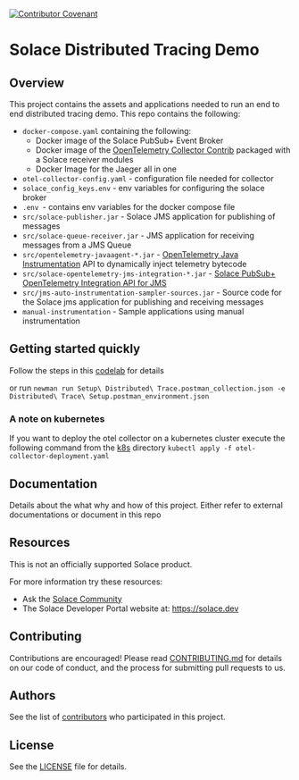 [![Contributor Covenant](https://img.shields.io/badge/Contributor%20Covenant-v2.0%20adopted-ff69b4.svg)](CODE_OF_CONDUCT.md)

# Solace Distributed Tracing Demo

## Overview
This project contains the assets and applications needed to run an end to end distributed tracing demo. This repo contains the following:

* `docker-compose.yaml` containing the following:
  * Docker image of the Solace PubSub+ Event Broker
  * Docker image of the [OpenTelemetry Collector Contrib](https://github.com/open-telemetry/opentelemetry-collector-contrib) packaged with a Solace receiver modules
  * Docker Image for the Jaeger all in one
* `otel-collector-config.yaml` - configuration file needed for collector
* `solace_config_keys.env` - env variables for configuring the solace broker
* `.env `- contains env variables for the docker compose file
* `src/solace-publisher.jar` - Solace JMS application for publishing of messages
* `src/solace-queue-receiver.jar` - JMS application for receiving messages from a JMS Queue
* `src/opentelemetry-javaagent-*.jar` - [OpenTelemetry Java Instrumentation](https://github.com/open-telemetry/opentelemetry-java-instrumentation) API to dynamically inject telemetry bytecode
* `src/solace-opentelemetry-jms-integration-*.jar` - [Solace PubSub+ OpenTelemetry Integration API for JMS](https://central.sonatype.com/artifact/com.solace/solace-opentelemetry-jms-integration)
* `src/jms-auto-instrumentation-sampler-sources.jar` - Source code for the Solace jms application for publishing and receiving messages
* `manual-instrumentation` - Sample applications using manual instrumentation

## Getting started quickly
Follow the steps in this [codelab](https://codelabs.solace.dev/codelabs/dt-otel/index.html) for details

or run
`newman run Setup\ Distributed\ Trace.postman_collection.json -e Distributed\ Trace\ Setup.postman_environment.json`

### A note on kubernetes
If you want to deploy the otel collector on a kubernetes cluster execute the following command from the [k8s](./k8s) directory
`kubectl apply -f otel-collector-deployment.yaml`

## Documentation
Details about the what why and how of this project. Either refer to external documentations or document in this repo

## Resources
This is not an officially supported Solace product.

For more information try these resources:
- Ask the [Solace Community](https://solace.community)
- The Solace Developer Portal website at: https://solace.dev


## Contributing
Contributions are encouraged! Please read [CONTRIBUTING.md](CONTRIBUTING.md) for details on our code of conduct, and the process for submitting pull requests to us.

## Authors
See the list of [contributors](https://github.com/solacecommunity/<github-repo>/graphs/contributors) who participated in this project.

## License
See the [LICENSE](LICENSE) file for details.
